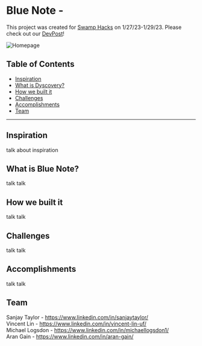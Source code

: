 #  Blue Note - 

This project was created for [Swamp Hacks](https://2023.swamphacks.com/) on 1/27/23-1/29/23. Please check out our [DevPost](https://swamphacks-ix.devpost.com/)!

![Homepage](https://github.com/Antonio-Villarreal/Dyscovery/blob/main/Images/Home.png)

## Table of Contents
- [Inspiration](#inspiration)
- [What is Dyscovery?](#what-is-dyscovery)
- [How we built it](#how-we-built-it)
- [Challenges](#challenges)
- [Accomplishments](#accomplishments)
- [Team](#team)

---

## Inspiration
talk about inspiration

## What is Blue Note?
talk talk
## How we built it
talk talk

## Challenges
talk talk

## Accomplishments
talk talk

## Team
Sanjay Taylor - https://www.linkedin.com/in/sanjaytaylor/  
Vincent Lin - https://www.linkedin.com/in/vincent-lin-uf/  
Michael Logsdon - https://www.linkedin.com/in/michaellogsdon1/  
Aran Gain - https://www.linkedin.com/in/aran-gain/
